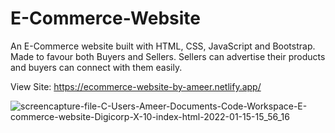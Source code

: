 # E-Commerce-Website 
An E-Commerce website built with HTML, CSS, JavaScript and Bootstrap. Made to favour both Buyers and Sellers. Sellers can advertise their products and buyers can connect with them easily.
  
  
View Site: https://ecommerce-website-by-ameer.netlify.app/


![screencapture-file-C-Users-Ameer-Documents-Code-Workspace-E-commerce-website-Digicorp-X-10-index-html-2022-01-15-15_56_16](https://user-images.githubusercontent.com/76779409/149626309-445d5509-f931-4d00-bd91-665ae40b912b.png)

